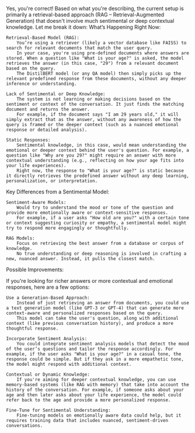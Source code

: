Yes, you're correct! Based on what you're describing, the current setup is primarily a retrieval-based approach (RAG – Retrieval-Augmented Generation) that doesn't involve much sentimental or deep contextual knowledge. Let me break it down:
What’s Happening Right Now:

    Retrieval-Based Model (RAG):
        You’re using a retriever (likely a vector database like FAISS) to search for relevant documents that match the user query.
        In your case, you're using pre-defined documents where answers are stored. When a question like "What is your age?" is asked, the model retrieves the answer (in this case, "29") from a relevant document based on the query.
        The DistilBERT model (or any QA model) then simply picks up the relevant predefined response from these documents, without any deeper inference or understanding.

    Lack of Sentimental or Deep Knowledge:
        The system is not learning or making decisions based on the sentiment or context of the conversation. It just finds the matching document and returns the answer.
        For example, if the document says "I am 29 years old," it will simply extract that as the answer, without any awareness of how the query is framed or the deeper context (such as a nuanced emotional response or detailed analysis).

    Static Responses:
        Sentimental knowledge, in this case, would mean understanding the emotional or deeper context behind the user's question. For example, a question like "Why are you 29?" might require an answer with more contextual understanding (e.g., reflecting on how your age fits into your life experiences).
        Right now, the response to "What is your age?" is static because it directly retrieves the predefined answer without any deep learning, personalization, or interpretation.

Key Differences from a Sentimental Model:

    Sentiment-Aware Models:
        Would try to understand the mood or tone of the question and provide more emotionally aware or context-sensitive responses.
        For example, if a user asks "How old are you?" with a certain tone or context suggesting curiosity or empathy, a sentimental model might try to respond more engagingly or thoughtfully.

    RAG Models:
        Focus on retrieving the best answer from a database or corpus of knowledge.
        No true understanding or deep reasoning is involved in crafting a new, nuanced answer. Instead, it pulls the closest match.

Possible Improvements:

If you're looking for richer answers or more contextual and emotional responses, here are a few options:

    Use a Generation-Based Approach:
        Instead of just retrieving an answer from documents, you could use a text generation model (like GPT-3 or GPT-4) that can generate more context-aware and personalized responses based on the query.
        This model can take the user's question, along with additional context (like previous conversation history), and produce a more thoughtful response.

    Incorporate Sentiment Analysis:
        You could integrate sentiment analysis models that detect the mood of the user’s questions and tailor the response accordingly. For example, if the user asks "What is your age?" in a casual tone, the response could be simple. But if they ask in a more empathetic tone, the model might respond with additional context.

    Contextual or Dynamic Knowledge:
        If you're aiming for deeper contextual knowledge, you can use memory-based systems (like RAG with memory) that take into account the history of the conversation. For example, if someone asks about your age and then later asks about your life experience, the model could refer back to the age and provide a more personalized response.

    Fine-Tune for Sentimental Understanding:
        Fine-tuning models on emotionally aware data could help, but it requires training data that includes nuanced, sentiment-driven conversations.
